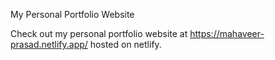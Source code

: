 My Personal Portfolio Website

Check out my personal portfolio website at https://mahaveer-prasad.netlify.app/ hosted on netlify.
